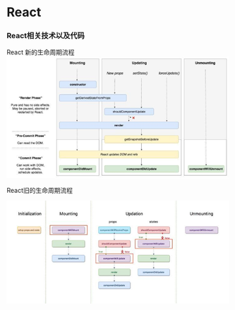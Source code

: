 # React
### React相关技术以及代码

React 新的生命周期流程
<img src="./image/react-new-lifecycle.jpg"/>

React旧的生命周期流程

![](./image/react-old-lifecycle.jpg)

